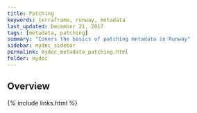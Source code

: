 ```yaml
---
title: Patching
keywords: terraframe, runway, metadata
last_updated: December 21, 2017
tags: [metadata, patching]
summary: "Covers the basics of patching metadata in Runway"
sidebar: mydoc_sidebar
permalink: mydoc_metadata_patching.html
folder: mydoc
---
```


## Overview



{% include links.html %}
